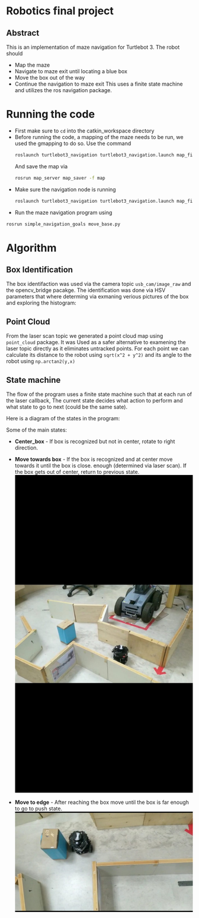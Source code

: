 # Robotics final project
## Abstract
This is an implementation of maze navigation for Turtlebot 3. The robot should
* Map the maze
* Navigate to maze exit until locating a blue box
* Move the box out of the way
* Continue the navigation to maze exit
This uses a finite state machine and utilizes the ros navigation package.

# Running the code
* First make sure to `cd` into the catkin_workspace directory
* Before running the code, a mapping of the maze needs to be run, we used the gmapping to do so. Use the command
  ```bash
  roslaunch turtlebot3_navigation turtlebot3_navigation.launch map_file:=$HOME/map.yaml
  ```
  And save the map via
  ```bash
  rosrun map_server map_saver -f map
  ```
* Make sure the navigation node is running
  ```bash
  roslaunch turtlebot3_navigation turtlebot3_navigation.launch map_file:=$HOME/map.yaml
  ```
* Run the maze navigation program using
 ```bash
 rosrun simple_navigation_goals move_base.py
 ```
 
 # Algorithm
 ## Box Identification
 The box identifaction was used via the camera topic `usb_cam/image_raw` and the opencv_bridge pacakge.
 The identification was done via HSV parameters that where determing via exmaning verious pictures of the box
 and exploring the histogram:
 
 ## Point Cloud
 From the laser scan topic we generated a point cloud map using `point_cloud` package. It was
 Used as a safer alternative to examening the laser topic directly as it eliminates untracked points.
 For each point we can calculate its distance to the robot using `sqrt(x^2 + y^2)` and its angle to the robot using
 `np.arctan2(y,x)`
 
 ## State machine
 The flow of the program uses a finite state machine such that at each run of the laser callback,
 The current state decides what action to perform and what state to go to next (could be the same sate).
 
 Here is a diagram of the states in the program:
 
Some of the main states:
* **Center_box** - If box is recognized but not in center, rotate to right direction.
* **Move towards box** - If the box is  recognized and at center move towards it until the box is close. 
                         enough (determined via laser scan). If the box gets out of center, return to previous state.
                      ![alt text](robot2.jpeg "nvt")   
  
* **Move to edge** - After reaching the box move until the box is far enough to go to push state.
![alt text](robot1.jpeg "move wowards")
